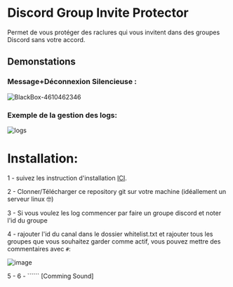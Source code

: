 # Discord Group Invite Protector
Permet de vous protéger des raclures qui vous invitent dans des groupes Discord sans votre accord.

## Demonstations
### Message+Déconnexion Silencieuse :
![BlackBox-4610462346](https://github.com/user-attachments/assets/1692253e-4eae-4221-8c8f-f3ebfd403a98)

### Exemple de la gestion des logs:
![logs](https://github.com/user-attachments/assets/aaae201c-c06f-4c76-8e2d-3e98a1af4e48)

# Installation:

1 - suivez les instruction d'installation [ICI](https://nodejs.org/en/download).

2 - Clonner/Télécharger ce repository git sur votre machine (idéallement un serveur linux 🤓)

3 - Si vous voulez les log commencer par faire un groupe discord et noter l'id du groupe

4 - rajouter l'id du canal dans le dossier whitelist.txt et rajouter tous les groupes que vous souhaitez garder comme actif, vous pouvez mettre des commentaires avec `#`:

![image](https://github.com/user-attachments/assets/3d563e30-5e51-41dc-ad49-f43fabf3b2aa)

5 - 
6 - ``````
[Comming Sound]
